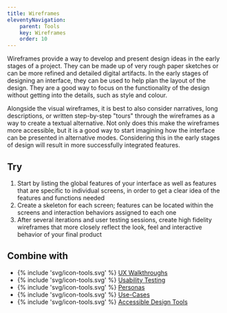```yaml
---
title: Wireframes
eleventyNavigation:
    parent: Tools
    key: Wireframes
    order: 10
---
```


Wireframes provide a way to develop and present design ideas in the early stages of a project. They can be made up of very rough paper sketches or can be more refined and detailed digital artifacts. In the early stages of designing an interface, they can be used to help plan the layout of the design. They are a good way to focus on the functionality of the design without getting into the details, such as style and colour.

Alongside the visual wireframes, it is best to also consider narratives, long descriptions, or written step-by-step "tours" through the wireframes as a way to create a textual alternative. Not only does this make the wireframes more accessible, but it is a good way to start imagining how the interface can be presented in alternative modes. Considering this in the early stages of design will result in more successfully integrated features.

## Try

1. Start by listing the global features of your interface as well as features that are specific to individual screens, in order to get a clear idea of the features and functions needed
2. Create a skeleton for each screen; features can be located within the screens and interaction behaviors assigned to each one
3. After several iterations and user testing sessions, create high fidelity wireframes that more closely reflect the look, feel and interactive behavior of your final product

## Combine with

* {% include 'svg/icon-tools.svg' %} [UX Walkthroughs](/tools/UXWalkthroughs.html)
* {% include 'svg/icon-tools.svg' %} [Usability Testing](/tools/UsabilityTesting.html)
* {% include 'svg/icon-tools.svg' %} [Personas](/tools/Personas.html)
* {% include 'svg/icon-tools.svg' %} [Use-Cases](/tools/UseCases.html)
* {% include 'svg/icon-tools.svg' %} [Accessible Design Tools](/tools/AccessibleDesignTools.html)
